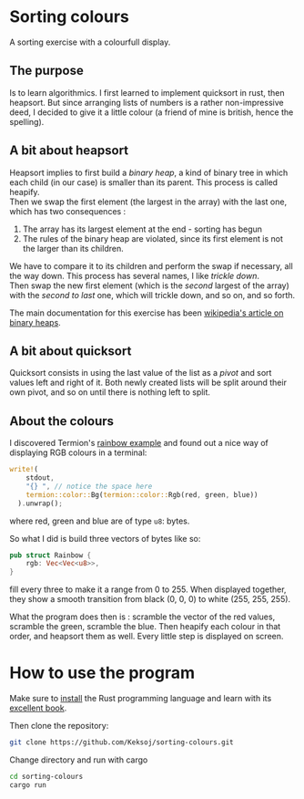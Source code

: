 # Sorting colours

A sorting exercise with a colourfull display.

## The purpose

Is to learn algorithmics. I first learned to implement quicksort in rust, then heapsort. But since arranging lists of numbers is a rather non-impressive deed, I decided to give it a little colour (a friend of mine is british, hence the spelling).

## A bit about heapsort

Heapsort implies to first build a *binary heap*, a kind of binary tree in which each child (in our case) is smaller than its parent. This process is called heapify.  
Then we swap the first element (the largest in the array) with the last one, which has two consequences :

1. The array has its largest element at the end - sorting has begun
2. The rules of the binary heap are violated, since its first element is not the larger than its children.

We have to compare it to its children and perform the swap if necessary, all the way down. This process has several names, I like *trickle down*.  
Then swap the new first element (which is the *second* largest of the array) with the *second to last* one, which will trickle down, and so on, and so forth.

The main documentation for this exercise has been [wikipedia's article on binary heaps](https://www.wikiwand.com/en/Binary_heap).

## A bit about quicksort

Quicksort consists in using the last value of the list as a *pivot* and sort values left and right of it.
Both newly created lists will be split around their own pivot, and so on until there is nothing left to split. 

## About the colours

I discovered Termion's [rainbow example](https://github.com/redox-os/termion/blob/master/examples/rainbow.rs) and found out a nice way of displaying RGB colours in a terminal:

```rust
write!(
    stdout,
    "{} ", // notice the space here
    termion::color::Bg(termion::color::Rgb(red, green, blue))
  ).unwrap();
```

where red, green and blue are of type `u8`: bytes.

So what I did is build three vectors of bytes like so:

```rust
pub struct Rainbow {
    rgb: Vec<Vec<u8>>,
}
```

fill every three to make it a range from 0 to 255. When displayed together, they show a smooth transition from black (0, 0, 0) to white (255, 255, 255).

What the program does then is : scramble the vector of the red values, scramble the green, scramble the blue. Then heapify each colour in that order, and heapsort them as well. Every little step is displayed on screen.

# How to use the program

Make sure to [install](https://www.rust-lang.org/learn/get-started) the Rust programming language and learn with its [excellent book](https://doc.rust-lang.org/book/).

Then clone the repository:

```sh
git clone https://github.com/Keksoj/sorting-colours.git
```

Change directory and run with cargo

```sh
cd sorting-colours
cargo run
```
